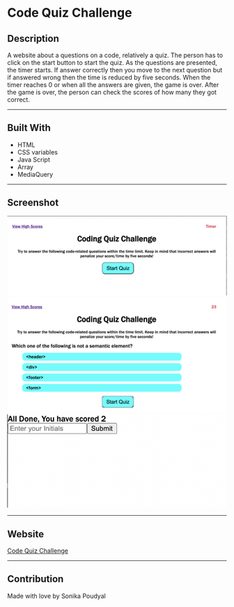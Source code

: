 # Code Quiz Challenge 

## Description

A website about a questions on a code, relatively a quiz. The person has to click on the start button to start the quiz. As the questions are presented, the timer starts. If answer correctly then you move to the next question but if answered wrong then the time is reduced by five seconds. When the timer reaches 0 or when all the answers are given, the game is over. After the game is over, the person can check the scores of how many they got correct. 

---

## Built With
* HTML
* CSS variables
* Java Script
* Array
* MediaQuery

---

## Screenshot
![Screenshot 1](./assets/images/ScreenShot1.png)
![Screenshot 2](./assets/images/ScreenShot2.png)
![Screenshot 3](./assets/images/ScreenShot3.png)


---

## Website
[Code Quiz Challenge](https://sonipoud.github.io/QAMPLY/)

---

## Contribution
Made with love by Sonika Poudyal 

